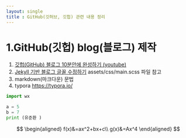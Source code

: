 ```yaml
---
layout: single
title : GitHub(깃허브, 깃헙) 관련 내용 정리
---
```


# 1.GitHub(깃헙) blog(블로그) 제작

1. [깃헙(GitHub) 블로그 10분안에 완성하기 (youtube)](https://www.youtube.com/watch?v=ACzFIAOsfpM)
2. [Jekyll 기반 블로그 글꼴 수정하기](https://evenharder.github.io/blog/jekyll-change-fonts/) assets/css/main.scss 파일 참고
3. markdown(마크다운) 문법
4. typora <https://typora.io/>


```python
import wx

a = 5
b = 7
print (유준환 )
```

$$
\begin{aligned}
f(x)&=ax^2+bx+c\\
g(x)&=Ax^4
\end{aligned}
$$





